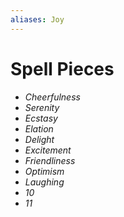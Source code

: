 ```yaml
---
aliases: Joy
---
```

# Spell Pieces
- *Cheerfulness*
- *Serenity*
- *Ecstasy*
- *Elation*
- *Delight*
- *Excitement*
- *Friendliness*
- *Optimism*
- *Laughing*
- *10*
- *11*

